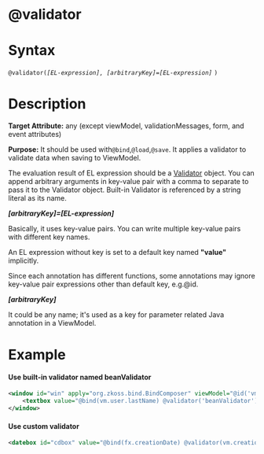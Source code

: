 # @validator

# Syntax

`@validator(`*`[EL-expression], [arbitraryKey]=[EL-expression]`* `) `

# Description

**Target Attribute:** any (except viewModel, validationMessages, form, and event attributes)

**Purpose:** It should be used with`@bind`,`@load`,`@save`. It applies a validator to validate data when saving to ViewModel.

The evaluation result of EL expression should be a [Validator](http://www.zkoss.org/javadoc/latest/zk/org/zkoss/bind/Validator.html) object. You can append arbitrary arguments in key-value pair with a comma to separate to pass it to the Validator object. Built-in Validator is referenced by a string literal as its name.

***[arbitraryKey]=[EL-expression]***

Basically, it uses key-value pairs. You can write multiple key-value pairs with different key names.

An EL expression without key is set to a default key named **"value"** implicitly.

Since each annotation has different functions, some annotations may ignore key-value pair expressions other than default key, e.g.@id.

***[arbitraryKey]***

It could be any name; it's used as a key for parameter related Java annotation in a ViewModel.

# Example

#### Use built-in validator named beanValidator
```xml
<window id="win" apply="org.zkoss.bind.BindComposer" viewModel="@id('vm') @init(foo.MyViewModel)">
    <textbox value="@bind(vm.user.lastName) @validator('beanValidator')"/>
</window>
```

#### Use custom validator
```xml
<datebox id="cdbox" value="@bind(fx.creationDate) @validator(vm.creationDateValidator)"/>
```

